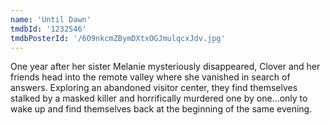 ```yaml
---
name: 'Until Dawn'
tmdbId: '1232546'
tmdbPosterId: '/6O9nkcmZBymDXtxOGJmulqcxJdv.jpg'
---
```

One year after her sister Melanie mysteriously disappeared, Clover and her friends head into the remote valley where she vanished in search of answers. Exploring an abandoned visitor center, they find themselves stalked by a masked killer and horrifically murdered one by one…only to wake up and find themselves back at the beginning of the same evening.
